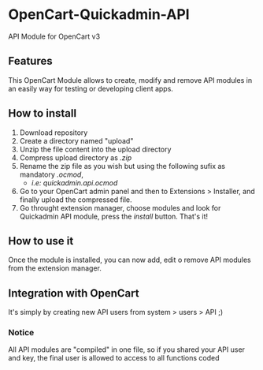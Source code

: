 # OpenCart-Quickadmin-API
API Module for OpenCart v3

## Features
This OpenCart Module allows to create, modify and remove API modules in an easily way for testing or developing client apps.

## How to install

1. Download repository
2. Create a directory named "upload"
3. Unzip the file content into the upload directory
4. Compress upload directory as _.zip_
5. Rename the zip file as you wish but using the following sufix as mandatory _.ocmod_, 
    * _i.e: quickadmin.api.ocmod_
6. Go to your OpenCart admin panel and then to Extensions > Installer, and finally upload the compressed file.
7. Go throught extension manager, choose modules and look for Quickadmin API module, press the _install_ button. That's it!

## How to use it
Once the module is installed, you can now add, edit o remove API modules from the extension manager.

## Integration with OpenCart
It's simply by creating new API users from system > users > API ;)


### Notice
All API modules are "compiled" in one file, so if you shared your API user and key, the final user is allowed to access to all functions coded
